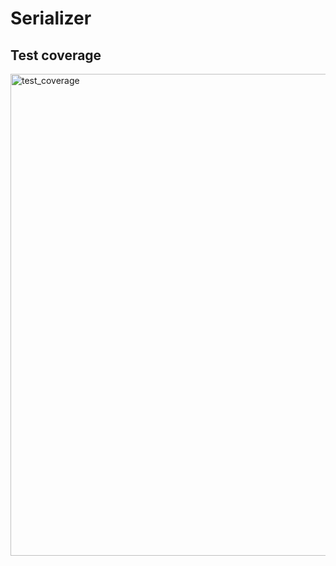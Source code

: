 # Serializer
## Test coverage
<img width="771" alt="test_coverage" src="https://user-images.githubusercontent.com/61240903/117533316-ce1fbe80-aff4-11eb-8048-f3886fd29d7c.png">
